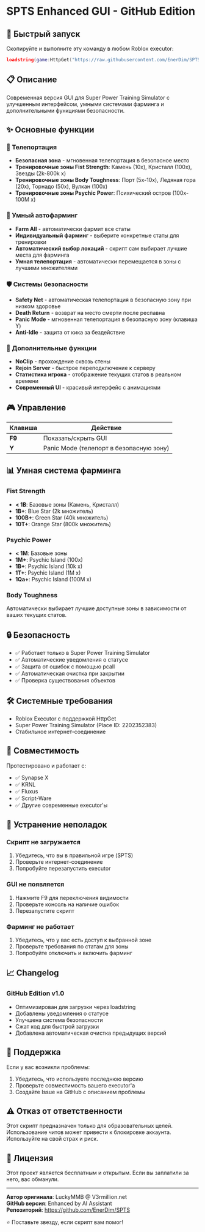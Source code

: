 # SPTS Enhanced GUI - GitHub Edition

## 🚀 Быстрый запуск

Скопируйте и выполните эту команду в любом Roblox executor:

```lua
loadstring(game:HttpGet("https://raw.githubusercontent.com/EnerDim/SPTS/main/spts_enhanced_gui.lua"))()
```

## 📋 Описание

Современная версия GUI для Super Power Training Simulator с улучшенным интерфейсом, умными системами фарминга и дополнительными функциями безопасности.

## ✨ Основные функции

### 🎯 Телепортация
- **Безопасная зона** - мгновенная телепортация в безопасное место
- **Тренировочные зоны Fist Strength**: Камень (10x), Кристалл (100x), Звезды (2k-800k x)
- **Тренировочные зоны Body Toughness**: Порт (5x-10x), Ледяная гора (20x), Торнадо (50x), Вулкан (100x)
- **Тренировочные зоны Psychic Power**: Психический остров (100x-100M x)

### 🤖 Умный автофарминг
- **Farm All** - автоматически фармит все статы
- **Индивидуальный фарминг** - выберите конкретные статы для тренировки
- **Автоматический выбор локаций** - скрипт сам выбирает лучшие места для фарминга
- **Умная телепортация** - автоматически перемещается в зоны с лучшими множителями

### 🛡️ Системы безопасности
- **Safety Net** - автоматическая телепортация в безопасную зону при низком здоровье
- **Death Return** - возврат на место смерти после респавна
- **Panic Mode** - мгновенная телепортация в безопасную зону (клавиша Y)
- **Anti-Idle** - защита от кика за бездействие

### 🔧 Дополнительные функции
- **NoClip** - прохождение сквозь стены
- **Rejoin Server** - быстрое переподключение к серверу
- **Статистика игрока** - отображение текущих статов в реальном времени
- **Современный UI** - красивый интерфейс с анимациями

## 🎮 Управление

| Клавиша | Действие |
|---------|----------|
| **F9** | Показать/скрыть GUI |
| **Y** | Panic Mode (телепорт в безопасную зону) |

## 📊 Умная система фарминга

### Fist Strength
- **< 1B**: Базовые зоны (Камень, Кристалл)
- **1B+**: Blue Star (2k множитель)
- **100B+**: Green Star (40k множитель)
- **10T+**: Orange Star (800k множитель)

### Psychic Power
- **< 1M**: Базовые зоны
- **1M+**: Psychic Island (100x)
- **1B+**: Psychic Island (10k x)
- **1T+**: Psychic Island (1M x)
- **1Qa+**: Psychic Island (100M x)

### Body Toughness
Автоматически выбирает лучшие доступные зоны в зависимости от ваших текущих статов.

## 🔒 Безопасность

- ✅ Работает только в Super Power Training Simulator
- ✅ Автоматические уведомления о статусе
- ✅ Защита от ошибок с помощью pcall
- ✅ Автоматическая очистка при закрытии
- ✅ Проверка существования объектов

## 🛠️ Системные требования

- Roblox Executor с поддержкой HttpGet
- Super Power Training Simulator (Place ID: 2202352383)
- Стабильное интернет-соединение

## 📱 Совместимость

Протестировано и работает с:
- ✅ Synapse X
- ✅ KRNL
- ✅ Fluxus
- ✅ Script-Ware
- ✅ Другие современные executor'ы

## 🐛 Устранение неполадок

### Скрипт не загружается
1. Убедитесь, что вы в правильной игре (SPTS)
2. Проверьте интернет-соединение
3. Попробуйте перезапустить executor

### GUI не появляется
1. Нажмите F9 для переключения видимости
2. Проверьте консоль на наличие ошибок
3. Перезапустите скрипт

### Фарминг не работает
1. Убедитесь, что у вас есть доступ к выбранной зоне
2. Проверьте требования по статам для зоны
3. Попробуйте отключить и включить фарминг

## 📈 Changelog

### GitHub Edition v1.0
- Оптимизирован для загрузки через loadstring
- Добавлены уведомления о статусе
- Улучшена система безопасности
- Сжат код для быстрой загрузки
- Добавлена автоматическая очистка предыдущих версий

## 🤝 Поддержка

Если у вас возникли проблемы:
1. Убедитесь, что используете последнюю версию
2. Проверьте совместимость вашего executor'а
3. Создайте Issue на GitHub с описанием проблемы

## ⚠️ Отказ от ответственности

Этот скрипт предназначен только для образовательных целей. Использование читов может привести к блокировке аккаунта. Используйте на свой страх и риск.

## 📜 Лицензия

Этот проект является бесплатным и открытым. Если вы заплатили за него, вас обманули.

---

**Автор оригинала**: LuckyMMB @ V3rmillion.net  
**GitHub версия**: Enhanced by AI Assistant  
**Репозиторий**: https://github.com/EnerDim/SPTS

⭐ Поставьте звезду, если скрипт вам помог!